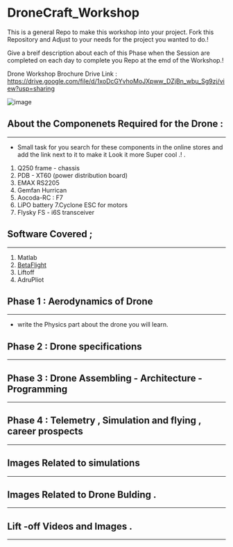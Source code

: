# DroneCraft_Workshop

This is a general Repo to make this workshop into your project. Fork this Repository and Adjust to your needs for the project you wanted to do.!

Give a breif description about each of this Phase when the Session are  completed on each day to complete you Repo at the emd of the Workshop.!

Drone Workshop Brochure Drive Link : https://drive.google.com/file/d/1xoDcGYvhoMoJXpww_DZjBn_wbu_Sg9zj/view?usp=sharing 


![image](https://github.com/jaswanth-coder/DroneCraft_Workshop/assets/75730218/c80bfede-cd1d-44a9-a61c-8281b373efc0)


## About the Componenets Required for the Drone :
-------------------------

* Small task for you search for these components in the online stores and add the link next to it to make it Look it more Super cool .! .
  
1. Q250 frame - chassis 
2. PDB - XT60 (power distribution board)
3. EMAX RS2205 
4. Gemfan Hurrican 
5. Aocoda-RC : F7 
6. LiPO battery 
7.Cyclone ESC for motors 
8. Flysky FS - i6S transceiver

## Software Covered ;
----------------------

1. Matlab
2. [BetaFlight](https://betaflight.com/)
3. Liftoff
5. AdruPliot
   

## Phase 1 : Aerodynamics of Drone 

------------

* write the Physics part about the drone you will learn.



## Phase 2 : Drone specifications 
------------------


## Phase 3 : Drone Assembling - Architecture - Programming 
------------------------


## Phase 4 : Telemetry , Simulation and flying , career prospects
-----------------------------


## Images Related to simulations
-----------------------------



## Images Related to Drone Bulding .
------------------



## Lift -off Videos and Images .
----------------------



